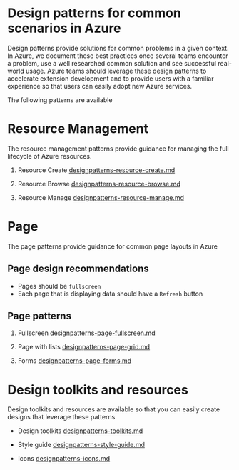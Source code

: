 # Design patterns for common scenarios in Azure

Design patterns provide solutions for common problems in a given context.  In Azure, we document these best practices once several teams encounter a problem, use a well researched common solution and see successful real-world usage. Azure teams should leverage these design patterns to accelerate extension development and to provide users with a familiar experience so that users can easily adopt new Azure services.

The following patterns are available

# Resource Management
The resource management patterns provide guidance for managing the full lifecycle of Azure resources.

1. Resource Create [designpatterns-resource-create.md](designpatterns-resource-create.md)

2. Resource Browse [designpatterns-resource-browse.md](designpatterns-resource-browse.md)

3. Resource Manage [designpatterns-resource-manage.md](designpatterns-resource-manage.md)


# Page 
The page patterns provide guidance for common page layouts in Azure

## Page design recommendations
* Pages should be `fullscreen`
* Each page that is displaying data should have a `Refresh` button

## Page patterns
1. Fullscreen [designpatterns-page-fullscreen.md](designpatterns-page-fullscreen.md)

2. Page with lists [designpatterns-page-grid.md](designpatterns-page-grid.md)

3. Forms [designpatterns-page-forms.md](designpatterns-page-forms.md)


# Design toolkits and resources
Design toolkits and resources are available so that you can easily create designs that leverage these patterns

* Design toolkits [designpatterns-toolkits.md](designpatterns-toolkits.md)

* Style guide [designpatterns-style-guide.md](designpatterns-style-guide.md)

* Icons [designpatterns-icons.md](designpatterns-icons.md)




